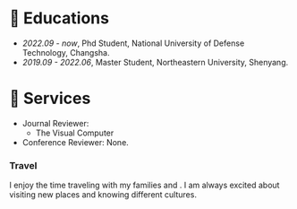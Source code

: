 
# 📖 Educations
- *2022.09 - now*, Phd Student, National University of Defense Technology, Changsha.
- *2019.09 - 2022.06*, Master Student, Northeastern University, Shenyang.


# 💬 Services
- Journal Reviewer: 
    - The Visual Computer
- Conference Reviewer: None.



### Travel
I enjoy the time traveling with my families and . I am always excited about visiting new places and knowing different cultures.






